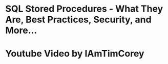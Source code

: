 # SQL Stored Procedures - What They Are, Best Practices, Security, and More...
# Youtube Video by IAmTimCorey

